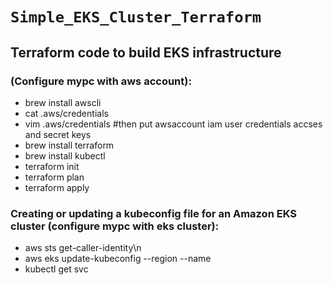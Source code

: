 # `Simple_EKS_Cluster_Terraform`
## Terraform code to build EKS infrastructure  
### (Configure mypc with aws account):
* brew install awscli
* cat .aws/credentials
* vim .aws/credentials #then put awsaccount iam user credentials accses and secret keys
* brew install terraform
* brew install kubectl
* terraform init
* terraform plan 
* terraform apply

### Creating or updating a kubeconfig file for an Amazon EKS cluster (configure mypc with eks cluster):
* aws sts get-caller-identity\n
* aws eks update-kubeconfig --region <region code> --name <cluster name>
* kubectl get svc
